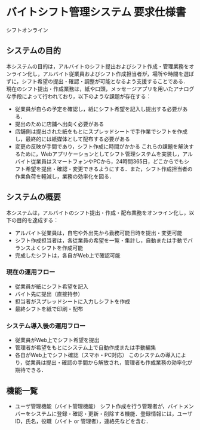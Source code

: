 # バイトシフト管理システム 要求仕様書
シフトオンライン

## システムの目的
本システムの目的は，アルバイトのシフト提出およびシフト作成・管理業務をオンライン化し，アルバイト従業員およびシフト作成担当者が，場所や時間を選ばずに，シフト希望の提出・確認・調整が可能となるよう支援することである．
現在のシフト提出・作成業務は，紙や口頭，メッセージアプリを用いたアナログな手段によって行われており，以下のような課題が存在する：
- 従業員が自らの予定を確認し，紙にシフト希望を記入し提出する必要がある．
- 提出のために店舗へ出向く必要がある
- 店舗側は提出された紙をもとにスプレッドシートで手作業でシフトを作成し，最終的には紙媒体として配布する必要がある
- 変更の反映が手間であり，シフト作成に時間がかかる
これらの課題を解決するために，Webアプリケーションとしてシフト管理システムを実装し，アルバイト従業員はスマートフォンやPCから，24時間365日，どこからでもシフト希望を提出・確認・変更できるようにする．また，シフト作成担当者の作業負荷を軽減し，業務の効率化を図る．

## システムの概要
本システムは，アルバイトのシフト提出・作成・配布業務をオンライン化し，以下の目的を達成する：
 - アルバイト従業員は，自宅や外出先から勤務可能日時を提出・変更可能
 - シフト作成担当者は，各従業員の希望を一覧・集計し，自動または手動でバランスよくシフトを作成可能
 - 完成したシフトは，各自がWeb上で確認可能

### 現在の運用フロー
 - 従業員が紙にシフト希望を記入
 - バイト先に提出（直接持参）
 - 担当者がスプレッドシートに入力しシフトを作成
 - 最終シフトを紙で印刷・配布

### システム導入後の運用フロー
 - 従業員がWeb上でシフト希望を提出
 - 管理者が希望をもとにシステム上で自動作成または手動編集
 - 各自がWeb上でシフト確認（スマホ・PC対応）
 このシステムの導入により，従業員は提出・確認の手間から解放され，管理者も作成業務の効率化が期待できる．

## 機能一覧
 - ユーザ管理機能（バイト管理機能）
 シフト作成を行う管理者が，バイトメンバーをシステムに登録・確認・更新・削除する機能．登録情報には，ユーザID，氏名，役職（バイト or 管理者），連絡先などを含む．


